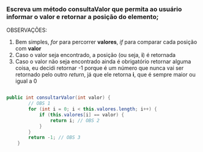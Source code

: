 ### Escreva um método consultaValor que permita ao usuário informar o valor e retornar a posição do elemento;

OBSERVAÇÕES:

1. Bem simples, *for* para percorrer **valores**, *if* para comparar cada posição com **valor**
2. Caso o valor seja encontrado, a posição (ou seja, **i**) é retornada
3. Caso o valor não seja encontrado ainda é obrigatório retornar alguma coisa, eu decidi retornar -1 porque é um número que nunca vai ser retornado pelo outro *return*, já que ele retorna **i**, que é sempre maior ou igual a 0

```java

public int consultarValor(int valor) {
        // OBS 1
        for (int i = 0; i < this.valores.length; i++) {
            if (this.valores[i] == valor) {
                return i; // OBS 2
            }
        }
        return -1; // OBS 3
    }

```
